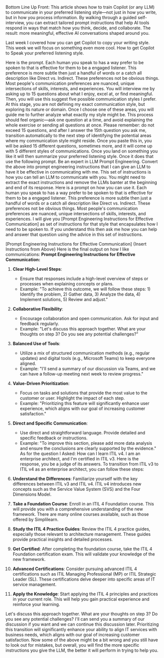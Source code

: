 Bottom Line Up Front: This article shows how to train Copilot (or any LLM) to communicate in your preferred listening style—not just in how you write, but in how you process information. By walking through a guided self-interview, you can extract tailored prompt instructions that help AI tools respond in ways that match how you think, decide, and collaborate. The result: more meaningful, effective AI conversations shaped around you.
 
Last week I covered how you can get Copilot to copy your writing style. This week we will focus on something even more cool. How to get Copilot to Speak your preferred listening style.
 
Here is the prompt.
Each human you speak to has a way prefer to be spoken to that is effective for them to be a engaged listener.  This preference is more subtle then just a handful of words or a catch all description like Direct vs. Indirect.  These preferences not be obvious things.  Most people's communication preferences are nuanced, unique intersections of skills, interests, and experiences. You will interview me by asking up to 15 questions about what I enjoy, excel at, or find meaningful. Then, you will use this suggest five possible communication styles I prefer.  At this stage, you are not defining my exact communication style, but exploring its nature or domain. Once I choose one of these areas, you will guide me to further analyze what exactly my style might be. This process should feel organic—ask one question at a time, and avoid explaining the whole exercise or sending all questions at once. Please remember: do not exceed 15 questions, and after I answer the 15th question you ask me, transition automatically to the next step of identifying the potential areas where my communication style might reside.
Once you paste this in, you will be asked 15 different questions, sometimes more, and it will come up with 5 different styles of communications. Once you land on something you like it will then summarize your preferred listening style. Once it does that use the following prompt.
Be an expert in LLM Prompt Engineering.  Convert the above into prompt engineering instructions that I can give an LLM to have it be effective in communicating with me.
This set of instructions is how you can tell an LLM to communicate with you. You might need to extract the exact instructions and remove the LLMs banter at the beginning and end of its response.
Here is a prompt on how you can use it.
Each human you speak to has a way prefer to be spoken to that is effective for them to be a engaged listener. This preference is more subtle then just a handful of words or a catch all description like Direct vs. Indirect. These preferences not be obvious things. Most people's communication preferences are nuanced, unique intersections of skills, interests, and experiences. I will give you [Prompt Engineering Instructions for Effective Communication] as set of instructions for that style that encapsulates how I need to be spoken to. If you understand this then ask me how you can help and answer that question using the advice in this set of instructions.  

[Prompt Engineering Instructions for Effective Communication]
{Insert Instructions from Above}
Here is the final output on how I like communications:
**Prompt Engineering Instructions for Effective Communication:**

1. **Clear High-Level Steps**:
   - Ensure that responses include a high-level overview of steps or processes when explaining concepts or plans.
   - Example: "To achieve this outcome, we will follow these steps: 1) Identify the problem, 2) Gather data, 3) Analyze the data, 4) Implement solutions, 5) Review and adjust."

2. **Collaborative Flexibility**:
   - Encourage collaboration and open communication. Ask for input and feedback regularly.
   - Example: "Let's discuss this approach together. What are your thoughts on step 3? Do you see any potential challenges?"

3. **Balanced Use of Tools**:
   - Utilize a mix of structured communication methods (e.g., regular updates) and digital tools (e.g., Microsoft Teams) to keep everyone aligned.
   - Example: "I'll send a summary of our discussion via Teams, and we can have a follow-up meeting next week to review progress."

4. **Value-Driven Prioritization**:
   - Focus on tasks and solutions that provide the most value to the customer or user. Highlight the impact of each step.
   - Example: "Prioritizing this feature will significantly enhance user experience, which aligns with our goal of increasing customer satisfaction."

5. **Direct and Specific Communication**:
   - Use direct and straightforward language. Provide detailed and specific feedback or instructions.
   - Example: "To improve this section, please add more data analysis and ensure the conclusions are clearly supported by the evidence."
As for the question I Asked:
How can I learn ITIL v4. I am an enterprise architect, and I'm certified in ITIL v3.
Here is the response, you be a judge of its answers.
To transition from ITIL v3 to ITIL v4 as an enterprise architect, you can follow these steps:

1. **Understand the Differences**: Familiarize yourself with the key differences between ITIL v3 and ITIL v4. ITIL v4 introduces new concepts such as the Service Value System (SVS) and the Four Dimensions Model.

2. **Take a Foundation Course**: Enroll in an ITIL 4 Foundation course. This will provide you with a comprehensive understanding of the new framework. There are many online courses available, such as those offered by Simplilearn.

3. **Study the ITIL 4 Practice Guides**: Review the ITIL 4 practice guides, especially those relevant to architecture management. These guides provide practical insights and detailed processes.

4. **Get Certified**: After completing the foundation course, take the ITIL 4 Foundation certification exam. This will validate your knowledge of the new framework.

5. **Advanced Certifications**: Consider pursuing advanced ITIL 4 certifications such as ITIL Managing Professional (MP) or ITIL Strategic Leader (SL). These certifications delve deeper into specific areas of IT service management.

6. **Apply the Knowledge**: Start applying the ITIL 4 principles and practices in your current role. This will help you gain practical experience and reinforce your learning.

Let's discuss this approach together. What are your thoughts on step 3? Do you see any potential challenges? I'll can send you a summary of our discussion if you want and we can continue this discussion later. Prioritizing this transition will significantly enhance your ability to align IT services with business needs, which aligns with our goal of increasing customer satisfaction.
Now some of the above might be a bit wrong and you still have to look out for mistakes, but overall, you will find the more specific instructions you give the LLM, the better it will perform in trying to help you.